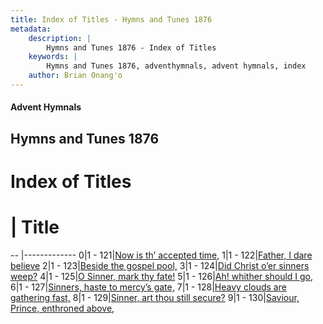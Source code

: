 ```yaml
---
title: Index of Titles - Hymns and Tunes 1876
metadata:
    description: |
        Hymns and Tunes 1876 - Index of Titles
    keywords: |
        Hymns and Tunes 1876, adventhymnals, advent hymnals, index
    author: Brian Onang'o
---
```


#### Advent Hymnals

## Hymns and Tunes 1876

# Index of Titles
# | Title                        
-- |-------------
0|1 - 121|[Now is th’ accepted time,](/101-200/121-130/01.Now-is-th’-accepted-time,)
1|1 - 122|[Father, I dare believe](/101-200/121-130/02.Father,-I-dare-believe)
2|1 - 123|[Beside the gospel pool,](/101-200/121-130/03.Beside-the-gospel-pool,)
3|1 - 124|[Did Christ o’er sinners weep?](/101-200/121-130/04.Did-Christ-o’er-sinners-weep)
4|1 - 125|[O Sinner, mark thy fate!](/101-200/121-130/05.O-Sinner,-mark-thy-fate!)
5|1 - 126|[Ah! whither should I go,](/101-200/121-130/06.Ah!-whither-should-I-go,)
6|1 - 127|[Sinners, haste to mercy’s gate,](/101-200/121-130/07.Sinners,-haste-to-mercy’s-gate,)
7|1 - 128|[Heavy clouds are gathering fast,](/101-200/121-130/08.Heavy-clouds-are-gathering-fast,)
8|1 - 129|[Sinner, art thou still secure?](/101-200/121-130/09.Sinner,-art-thou-still-secure)
9|1 - 130|[Saviour, Prince, enthroned above,](/101-200/121-130/10.Saviour,-Prince,-enthroned-above,)